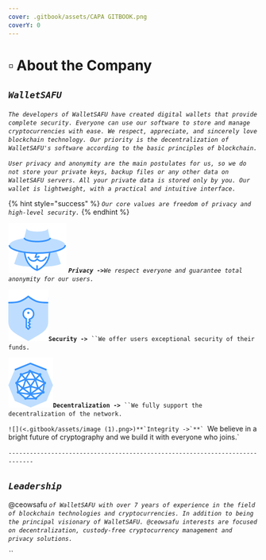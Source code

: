 ```yaml
---
cover: .gitbook/assets/CAPA GITBOOK.png
coverY: 0
---
```


# ▫ About the Company

## _`WalletSAFU`_&#x20;

_`The developers of WalletSAFU have created digital wallets that provide complete security. Everyone can use our software to store and manage cryptocurrencies with ease. We respect, appreciate, and sincerely love blockchain technology. Our priority is the decentralization of WalletSAFU's software according to the basic principles of blockchain.`_

_`User privacy and anonymity are the main postulates for us, so we do not store your private keys, backup files or any other data on WalletSAFU servers. All your private data is stored only by you. Our wallet is lightweight, with a practical and intuitive interface.`_

{% hint style="success" %}
_`Our core values are freedom of privacy and high-level security.`_
{% endhint %}

![](<.gitbook/assets/image (13).png>) _**`Privacy ->`**`We respect everyone and guarantee total anonymity for our users.`_

![](<.gitbook/assets/image (3).png>)**`Security ->`**` ``We offer users exceptional security of their funds.`

![](.gitbook/assets/image.png)**`Decentralization ->`**` ``We fully support the decentralization of the network.`

``![](<.gitbook/assets/image (1).png>)**`Integrity ->`**` ``We believe in a bright future of cryptography and we build it with everyone who joins.`

`-----------------------------------------------------------------------------`

## _`Leadership`_

@ceowsafu _`of WalletSAFU with over 7 years of experience in the field of blockchain technologies and cryptocurrencies. In addition to being the principal visionary of WalletSAFU. @ceowsafu interests are focused on decentralization, custody-free cryptocurrency management and privacy solutions.`_

_``_
